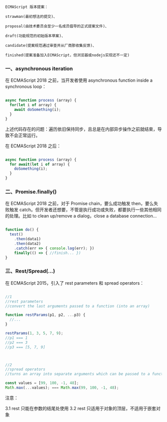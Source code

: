 
```

ECMAScript 版本提案：

strawman(最初想法的提交)、

proposal(由技术委员会至少一名成员倡导的正式提案文件)、

draft(功能规范的初始版本草案)、

candidate(提案规范通过审查并从厂商那收集反馈)、

finished(提案准备加入ECMAScript，但浏览器或nodejs实现还不一定)

```


### 一、asynchronous iteration

在 ECMAScript 2018 之前，当开发者使用 asynchronous function inside a synchronous loop：

```javascript

async function process (array) {
  for(let i of array) {
    await doSomething(i);
  }
}

```

上述代码存在的问题：遍历依旧保持同步，且总是在内部异步操作之前就结束，导致不会正常运行。

在 ECMAScript 2018 之后：

```javascript

async function process (array) {
  for await(let i of array) {
    doSomething(i);
  }
}
```


### 二、Promise.finally()

在 ECMAScript 2018 之前，对于 Promise chain，要么成功触发 then，要么失败触发 catch。但开发者还想要，不管是执行成功或失败，都要执行一些其他相同的处理。比如 to clean up/remove a dialog，close a database connection...

```javascript

function do() {
  test()
    .then(data1)
    .then(data2)
    .catch(err => { console.log(err); })
    finally(() => { //finish... })
}

```


### 三、Rest/Spread(...)

在 ECMAScript 2015，引入了 rest parameters 和 spread operators：

```javascript

//1
//rest parameters
//convert the last arguments passed to a function (into an array)

function restParams(p1, p2, ...p3) {
  //...
}

restParams(1, 3, 5, 7, 9);
//p1 === 1
//p2 === 3
//p3 === [5, 7, 9]



//2
//spread operators
//turns an array into separate arguments which can be passed to a function

const values = [99, 100, -1, 48];
Math.max(...values); === Math.max(99, 100, -1, 48);

```

注意：

3.1 rest 只能在参数的结尾处使用
3.2 rest 只适用于对象的顶层，不适用于嵌套对象




